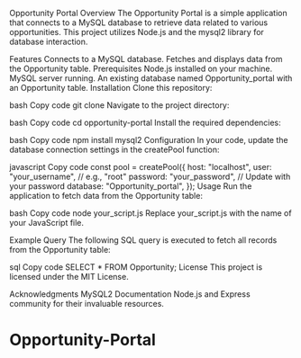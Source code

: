 Opportunity Portal
Overview
The Opportunity Portal is a simple application that connects to a MySQL database to retrieve data related to various opportunities. This project utilizes Node.js and the mysql2 library for database interaction.

Features
Connects to a MySQL database.
Fetches and displays data from the Opportunity table.
Prerequisites
Node.js installed on your machine.
MySQL server running.
An existing database named Opportunity_portal with an Opportunity table.
Installation
Clone this repository:

bash
Copy code
git clone <repository-url>
Navigate to the project directory:

bash
Copy code
cd opportunity-portal
Install the required dependencies:

bash
Copy code
npm install mysql2
Configuration
In your code, update the database connection settings in the createPool function:

javascript
Copy code
const pool = createPool({
    host: "localhost",
    user: "your_username", // e.g., "root"
    password: "your_password", // Update with your password
    database: "Opportunity_portal",
});
Usage
Run the application to fetch data from the Opportunity table:

bash
Copy code
node your_script.js
Replace your_script.js with the name of your JavaScript file.

Example Query
The following SQL query is executed to fetch all records from the Opportunity table:

sql
Copy code
SELECT * FROM Opportunity;
License
This project is licensed under the MIT License.

Acknowledgments
MySQL2 Documentation
Node.js and Express community for their invaluable resources.
# Opportunity-Portal
